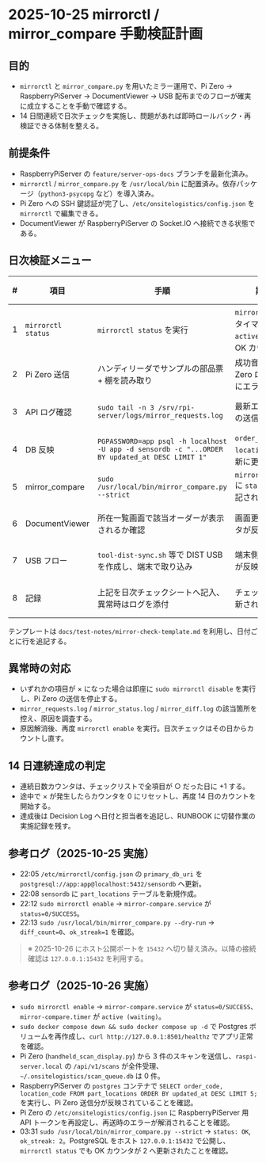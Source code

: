 # 2025-10-25 mirrorctl / mirror_compare 手動検証計画

## 目的
- `mirrorctl` と `mirror_compare.py` を用いたミラー運用で、Pi Zero → RaspberryPiServer → DocumentViewer → USB 配布までのフローが確実に成立することを手動で確認する。
- 14 日間連続で日次チェックを実施し、問題があれば即時ロールバック・再検証できる体制を整える。

## 前提条件
- RaspberryPiServer の `feature/server-ops-docs` ブランチを最新化済み。
- `mirrorctl` / `mirror_compare.py` を `/usr/local/bin` に配置済み。依存パッケージ（`python3-psycopg` など）を導入済み。
- Pi Zero への SSH 鍵認証が完了し、`/etc/onsitelogistics/config.json` を `mirrorctl` で編集できる。
- DocumentViewer が RaspberryPiServer の Socket.IO へ接続できる状態である。

## 日次検証メニュー

| # | 項目 | 手順 | 期待結果 | 記録欄 |
|---|---|---|---|---|
| 1 | `mirrorctl status` | `mirrorctl status` を実行 | `mirror_mode=true`、タイマー `active/enabled`、OK カウンタ確認 | ○/×・メモ |
| 2 | Pi Zero 送信 | ハンディリーダでサンプルの部品票 + 棚を読み取り | 成功音・表示、Pi Zero ローカルログにエラーなし | ○/×・メモ |
| 3 | API ログ確認 | `sudo tail -n 3 /srv/rpi-server/logs/mirror_requests.log` | 最新エントリに本日の送信が記録される | ○/×・メモ |
| 4 | DB 反映 | `PGPASSWORD=app psql -h localhost -U app -d sensordb -c "...ORDER BY updated_at DESC LIMIT 1"` | `order_code` と `location_code` が最新に更新されている | ○/×・メモ |
| 5 | mirror_compare | `sudo /usr/local/bin/mirror_compare.py --strict` | `mirror_status.log` に `status: OK` が追記される | ○/×・メモ |
| 6 | DocumentViewer | 所在一覧画面で該当オーダーが表示されるか確認 | 画面更新で最新データが反映される | ○/×・メモ |
| 7 | USB フロー | `tool-dist-sync.sh` 等で DIST USB を作成し、端末で取り込み | 端末側で最新データが反映される | ○/×・メモ |
| 8 | 記録 | 上記を日次チェックシートへ記入、異常時はログを添付 | チェックシートが更新される | 実施者・時刻 |

テンプレートは `docs/test-notes/mirror-check-template.md` を利用し、日付ごとに行を追記する。

## 異常時の対応
- いずれかの項目が × になった場合は即座に `sudo mirrorctl disable` を実行し、Pi Zero の送信を停止する。
- `mirror_requests.log` / `mirror_status.log` / `mirror_diff.log` の該当箇所を控え、原因を調査する。
- 原因解消後、再度 `mirrorctl enable` を実行。日次チェックはその日からカウントし直す。

## 14 日連続達成の判定
- 連続日数カウンタは、チェックリストで全項目が ○ だった日に +1 する。
- 途中で × が発生したらカウンタを 0 にリセットし、再度 14 日のカウントを開始する。
- 達成後は Decision Log へ日付と担当者を追記し、RUNBOOK に切替作業の実施記録を残す。

## 参考ログ（2025-10-25 実施）
- 22:05 `/etc/mirrorctl/config.json` の `primary_db_uri` を `postgresql://app:app@localhost:5432/sensordb` へ更新。
- 22:08 `sensordb` に `part_locations` テーブルを新規作成。
- 22:12 `sudo mirrorctl enable` → `mirror-compare.service` が `status=0/SUCCESS`。
- 22:13 `sudo /usr/local/bin/mirror_compare.py --dry-run` → `diff_count=0`、`ok_streak=1` を確認。

> ※ 2025-10-26 にホスト公開ポートを `15432` へ切り替え済み。以降の接続確認は `127.0.0.1:15432` を利用する。

## 参考ログ（2025-10-26 実施）
- `sudo mirrorctl enable` → `mirror-compare.service` が `status=0/SUCCESS`、`mirror-compare.timer` が `active (waiting)`。
- `sudo docker compose down && sudo docker compose up -d` で Postgres ボリュームを再作成し、`curl http://127.0.0.1:8501/healthz` でアプリ正常を確認。
- Pi Zero (`handheld_scan_display.py`) から 3 件のスキャンを送信し、`raspi-server.local` の `/api/v1/scans` が全件受理、`~/.onsitelogistics/scan_queue.db` は 0 件。
- RaspberryPiServer の `postgres` コンテナで `SELECT order_code, location_code FROM part_locations ORDER BY updated_at DESC LIMIT 5;` を実行し、Pi Zero 送信分が反映されていることを確認。
- Pi Zero の `/etc/onsitelogistics/config.json` に RaspberryPiServer 用 API トークンを再設定し、再送時のエラーが解消されることを確認。
- 03:31 `sudo /usr/local/bin/mirror_compare.py --strict` → `status: OK`, `ok_streak: 2`。PostgreSQL をホスト `127.0.0.1:15432` で公開し、`mirrorctl status` でも OK カウンタが 2 へ更新されたことを確認。
